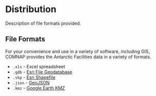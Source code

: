 # Distribution
Description of file formats provided.

## File Formats
For your convenience and use in a variety of software, including GIS, COMNAP provides the Antarctic Facilities data in a variety of formats.
- `.xls` - Excel spreadsheet
- `.gdb` - [Esri File Geodatabase](http://desktop.arcgis.com/en/arcmap/latest/manage-data/administer-file-gdbs/file-geodatabases.htm)
- `.shp` - [Esri Shapefile](http://desktop.arcgis.com/en/arcmap/latest/manage-data/shapefiles/what-is-a-shapefile.htm)
- `.json` - [GeoJSON](http://geojson.org/)
- `.kmz` - [Google Earth KMZ](https://www.google.com/earth/outreach/tutorials/kmz.html)
